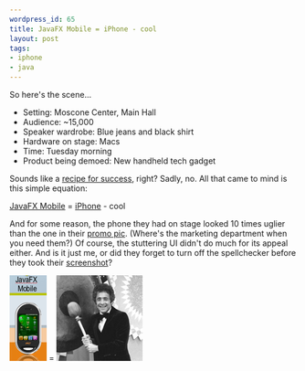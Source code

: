 ```yaml
---
wordpress_id: 65
title: JavaFX Mobile = iPhone - cool
layout: post
tags:
- iphone
- java
---
```

So here's the scene...

* Setting: Moscone Center, Main Hall
* Audience: ~15,000
* Speaker wardrobe: Blue jeans and black shirt   
* Hardware on stage: Macs
* Time: Tuesday morning
* Product being demoed: New handheld tech gadget

Sounds like a [recipe for success](http://en.wikipedia.org/wiki/Stevenote), right?   Sadly, no.  All that came to mind is this simple equation:  

   [JavaFX Mobile](http://java.sun.com/javafx/images/javafxscript_large.jpg) = [iPhone](http://www.apple.com/iphone/) - cool

And for some reason, the phone they had on stage looked 10 times uglier than the one in their [promo pic](http://java.sun.com/javafx/images/javafxscript_large.jpg).  (Where's the marketing department when you need them?)  Of course, the stuttering UI didn't do much for its appeal either.  And is it just me, or did they forget to turn off the spellchecker before they took their [screenshot](http://java.sun.com/javafx/images/javafxscript_large.jpg)?

![JavaFX Mobile](/resources/20070508-javafx-mobile.png)    =    ![Gong!](/resources/20070508-gong.png)
